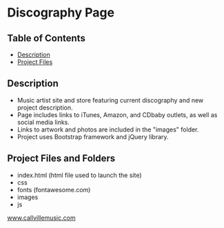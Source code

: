 # Discography Page

## Table of Contents

* [Description](#description)
* [Project Files](#project_files)

## Description

- Music artist site and store featuring current discography and new project description.
- Page includes links to iTunes, Amazon, and CDbaby outlets, as well as social media links.
- Links to artwork and photos are included in the "images" folder.
- Project uses Bootstrap framework and jQuery library.

## Project Files and Folders

- index.html (html file used to launch the site)
- css
- fonts (fontawesome.com)
- images
- js

www.callvillemusic.com
